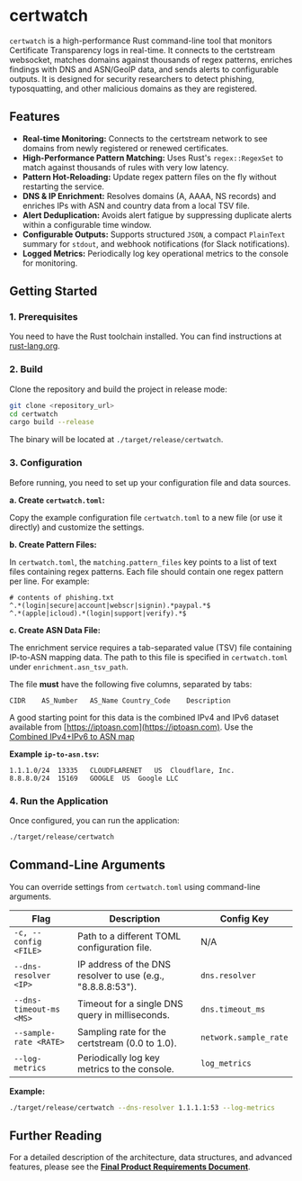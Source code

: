 # certwatch

`certwatch` is a high-performance Rust command-line tool that monitors Certificate Transparency logs in real-time. It connects to the certstream websocket, matches domains against thousands of regex patterns, enriches findings with DNS and ASN/GeoIP data, and sends alerts to configurable outputs. It is designed for security researchers to detect phishing, typosquatting, and other malicious domains as they are registered.

## Features

- **Real-time Monitoring:** Connects to the certstream network to see domains
from newly registered or renewed certificates.
- **High-Performance Pattern Matching:** Uses Rust's `regex::RegexSet` to match
against thousands of rules with very low latency.
- **Pattern Hot-Reloading:** Update regex pattern files on the fly without
restarting the service.
- **DNS & IP Enrichment:** Resolves domains (A, AAAA, NS records) and enriches
IPs with ASN and country data from a local TSV file.
- **Alert Deduplication:** Avoids alert fatigue by suppressing duplicate alerts
within a configurable time window.
- **Configurable Outputs:** Supports structured `JSON`, a compact `PlainText`
summary for `stdout`, and webhook notifications (for Slack notifications).
- **Logged Metrics:** Periodically log key operational metrics to the console for monitoring.

## Getting Started

### 1. Prerequisites

You need to have the Rust toolchain installed. You can find instructions at
[rust-lang.org](https://www.rust-lang.org/tools/install).

### 2. Build

Clone the repository and build the project in release mode:

```bash
git clone <repository_url>
cd certwatch
cargo build --release
```

The binary will be located at `./target/release/certwatch`.

### 3. Configuration

Before running, you need to set up your configuration file and data sources.

**a. Create `certwatch.toml`:**

Copy the example configuration file `certwatch.toml` to a new file (or use it
directly) and customize the settings.

**b. Create Pattern Files:**

In `certwatch.toml`, the `matching.pattern_files` key points to a list of text
files containing regex patterns. Each file should contain one regex pattern per
line. For example:

```text
# contents of phishing.txt
^.*(login|secure|account|webscr|signin).*paypal.*$
^.*(apple|icloud).*(login|support|verify).*$
```

**c. Create ASN Data File:**

The enrichment service requires a tab-separated value (TSV) file containing
IP-to-ASN mapping data. The path to this file is specified in `certwatch.toml`
under `enrichment.asn_tsv_path`.

The file **must** have the following five columns, separated by tabs:

```text
CIDR    AS_Number   AS_Name Country_Code    Description
```

A good starting point for this data is the combined IPv4 and IPv6 dataset
available from [https://iptoasn.com](https://iptoasn.com). Use the [Combined
IPv4+IPv6 to ASN map](https://iptoasn.com/data/ip2asn-combined.tsv.gz)

**Example `ip-to-asn.tsv`:**

```text
1.1.1.0/24	13335	CLOUDFLARENET	US	Cloudflare, Inc.
8.8.8.0/24	15169	GOOGLE	US	Google LLC
```

### 4. Run the Application

Once configured, you can run the application:

```bash
./target/release/certwatch
```

## Command-Line Arguments

You can override settings from `certwatch.toml` using command-line arguments.

| Flag | Description | Config Key |
| --- | --- | --- |
| `-c, --config <FILE>` | Path to a different TOML configuration file. | N/A |
| `--dns-resolver <IP>` | IP address of the DNS resolver to use (e.g., "8.8.8.8:53"). | `dns.resolver` |
| `--dns-timeout-ms <MS>` | Timeout for a single DNS query in milliseconds. | `dns.timeout_ms` |
| `--sample-rate <RATE>` | Sampling rate for the certstream (0.0 to 1.0). | `network.sample_rate` |
| `--log-metrics` | Periodically log key metrics to the console. | `log_metrics` |

**Example:**

```bash
./target/release/certwatch --dns-resolver 1.1.1.1:53 --log-metrics
```

## Further Reading

For a detailed description of the architecture, data structures, and advanced
features, please see the [**Final Product Requirements
Document**](docs/specs.md).
